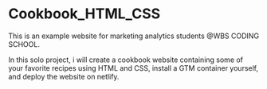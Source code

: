 # Cookbook_HTML_CSS
This is an example website for marketing analytics students @WBS CODING SCHOOL.

In this solo project, i will create a cookbook website containing some of your favorite recipes using HTML and CSS, install a GTM container yourself, and deploy the website on netlify.
